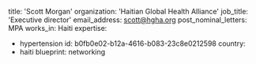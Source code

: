 title: 'Scott Morgan'
organization: 'Haitian Global Health Alliance'
job_title: 'Executive director'
email_address: scott@hgha.org
post_nominal_letters: MPA
works_in: Haiti
expertise:
  - hypertension
id: b0fb0e02-b12a-4616-b083-23c8e0212598
country:
  - haiti
blueprint: networking
